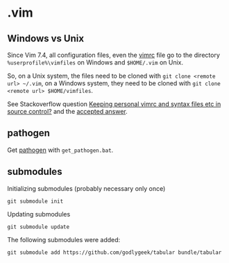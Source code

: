 # .vim

## Windows vs Unix

Since Vim 7.4, all configuration files, even the [vimrc](https://github.com/ReneNyffenegger/.vim/blob/master/vimrc) file go to the directory `%userprofile%\vimfiles` on Windows and
`$HOME/.vim` on Unix.

So, on a Unix system, the files need to be cloned with `git clone <remote url> ~/.vim`, on a Windows system, they need to be cloned with `git clone <remote url> $HOME/vimfiles`.

See Stackoverflow question [Keeping personal vimrc and syntax files etc in source control?](http://vi.stackexchange.com/questions/4027/keeping-personal-vimrc-and-syntax-files-etc-in-source-control)
and the [accepted answer](http://vi.stackexchange.com/a/4030/985).

## pathogen

Get [pathogen](https://github.com/tpope/vim-pathogen) with `get_pathogen.bat`.

## submodules

Initializing submodules (probably necessary only once)

    git submodule init

Updating submodules

    git submodule update

The following submodules were added:

    git submodule add https://github.com/godlygeek/tabular bundle/tabular
    
